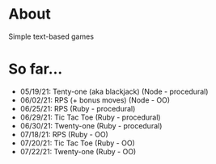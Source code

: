 # About
Simple text-based games

# So far...
* 05/19/21: Tenty-one (aka blackjack) (Node - procedural)
* 06/02/21: RPS (+ bonus moves) (Node - OO)
* 06/25/21: RPS (Ruby - procedural)
* 06/29/21: Tic Tac Toe (Ruby - procedural)
* 06/30/21: Twenty-one (Ruby - procedural)
* 07/18/21: RPS (Ruby - OO)
* 07/20/21: Tic Tac Toe (Ruby - OO)
* 07/22/21: Twenty-one (Ruby - OO)
